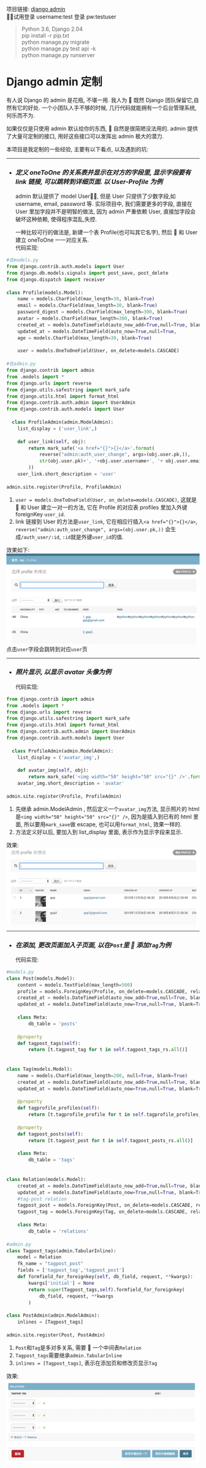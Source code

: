 项目链接: [django admin](http://gongsongping.com/admin "admin")  
 试用登录 username:test 登录 pw:testuser

> Python 3.6, Django 2.04  
> pip install -r pip.txt  
> python manage.py migrate  
> python manage.py test api -k  
> python manage.py runserver

# Django admin 定制

有人说 Django 的 admin 是花瓶, 不堪一用. 我人为  既然 Django 团队保留它,自然有它的好处. 一个小团队人手不够的时候, 几行代码就能拥有一个后台管理系统, 何乐而不为.

如果仅仅是只使用 admin 默认给你的东西,  自然是很简陋没法用的. admin 提供了大量可定制的接口, 用好这些接口可以发挥出 admin 极大的潜力.

本项目是我定制的一些经验, 主要有以下看点, 以及遇到的坑:

---

- ### _定义 oneToOne 的关系表并显示在对方的字段里, 显示字段要有 link 链接, 可以跳转到详细页面. 以 User-Profile 为例_

  admin 默认提供了 model User, 但是 User 只提供了少数字段,如 username, email, password 等. 实际项目中, 我们需要更多的字段, 直接在 User 里加字段并不是明智的做法, 因为 admin 严重依赖 User, 直接加字段会破坏这种依赖, 使得程序混乱,失控.

  一种比较可行的做法是, 新建一个表 Profile(也可叫其它名字), 然后  和 User 建立 oneToOne 一一对应关系.  
  代码实现:

```python
#在models.py
from django.contrib.auth.models import User
from django.db.models.signals import post_save, post_delete
from django.dispatch import receiver

class Profile(models.Model):
    name = models.CharField(max_length=30, blank=True)
    email = models.CharField(max_length=30, blank=True)
    password_digest = models.CharField(max_length=300, blank=True)
    avatar = models.CharField(max_length=300, blank=True)
    created_at = models.DateTimeField(auto_now_add=True,null=True, blank=True)
    updated_at = models.DateTimeField(auto_now=True,null=True,
    age = models.CharField(max_length=30, blank=True)

    user = models.OneToOneField(User, on_delete=models.CASCADE)

#在admin.py
from django.contrib import admin
from .models import *
from django.urls import reverse
from django.utils.safestring import mark_safe
from django.utils.html import format_html
from django.contrib.auth.admin import UserAdmin
from django.contrib.auth.models import User

  class ProfileAdmin(admin.ModelAdmin):
    list_display = ('user_link',)

    def user_link(self, obj):
        return mark_safe('<a href="{}">{}</a>'.format(
            reverse("admin:auth_user_change", args=(obj.user.pk,)),
            str(obj.user.pk)+', '+obj.user.username+', '+ obj.user.email
        ))
    user_link.short_description = 'user'

admin.site.register(Profile, ProfileAdmin)
```

1.  `user = models.OneToOneField(User, on_delete=models.CASCADE)`, 这就是  和 User 建立一对一的方法, 它在 Profile 的对应表 profiles 里加入外键 foreignKey `user_id`.
2.  link 链接到 User 的方法是`user_link`, 它在相应行插入`<a href="{}">{}</a>`, `reverse("admin:auth_user_change", args=(obj.user.pk,))` 会生成`/auth_user/:id`, `:id`就是外键`user_id`的值.

效果如下:  
![avatar](static/user_link.png)  
点击`user`字段会跳转到对应`user`页

---

- ### _照片显示, 以显示 avatar 头像为例_

  代码实现:

```python
from django.contrib import admin
from .models import *
from django.urls import reverse
from django.utils.safestring import mark_safe
from django.utils.html import format_html
from django.contrib.auth.admin import UserAdmin
from django.contrib.auth.models import User

  class ProfileAdmin(admin.ModelAdmin):
    list_display = ('avatar_img',)

    def avatar_img(self, obj):
        return mark_safe('<img width="50" height="50" src="{}" />'.format(obj.avatar))
    avatar_img.short_description = 'avatar'

admin.site.register(Profile, ProfileAdmin)
```

1.  先继承 admin.ModelAdmin , 然后定义一个`avatar_img`方法, 显示照片的 html 是`<img width="50" height="50" src="{}" />`, 因为是插入到已有的 html 里面, 所以要用`mark_save`做 escape, 也可以用`format_html`, 效果一样的.
2.  方法定义好以后, 要加入到 list_display 里面, 表示作为显示字段来显示.

效果:
![avatar](static/avatar.png)

---

- ### _在添加, 更改页面加入子页面, 以在`Post`里  添加`Tag`为例_
  代码实现:

```python
#models.py
class Post(models.Model):
    content = models.TextField(max_length=500)  
    profile = models.ForeignKey(Profile, on_delete=models.CASCADE, related_name='posts', blank=True, null=False)
    created_at = models.DateTimeField(auto_now_add=True,null=True, blank=True)
    updated_at = models.DateTimeField(auto_now=True,null=True, blank=True)

    class Meta:
        db_table = 'posts'

    @property
    def tagpost_tags(self):
        return [t.tagpost_tag for t in self.tagpost_tags_rs.all()]


class Tag(models.Model):
    name = models.CharField(max_length=200, null=True, blank=True)
    created_at = models.DateTimeField(auto_now_add=True,null=True, blank=True)
    updated_at = models.DateTimeField(auto_now=True,null=True, blank=True)

    @property
    def tagprofile_profiles(self):
        return [t.tagprofile_profile for t in self.tagprofile_profiles_rs.all()]

    @property
    def tagpost_posts(self):
        return [t.tagpost_post for t in self.tagpost_posts_rs.all()]

    class Meta:
        db_table = 'tags'


class Relation(models.Model):
    created_at = models.DateTimeField(auto_now_add=True,null=True, blank=True)
    updated_at = models.DateTimeField(auto_now=True,null=True, blank=True)
    #tag-post relation
    tagpost_post = models.ForeignKey(Post, on_delete=models.CASCADE, related_name="tagpost_tags_rs", default=1)
    tagpost_tag = models.ForeignKey(Tag, on_delete=models.CASCADE, related_name="tagpost_posts_rs", default=1)

    class Meta:
        db_table = 'relations'

#admin.py
class Tagpost_tags(admin.TabularInline):
    model = Relation
    fk_name = "tagpost_post"
    fields = ['tagpost_tag','tagpost_post']
    def formfield_for_foreignkey(self, db_field, request, **kwargs):
        kwargs['initial'] = None
        return super(Tagpost_tags,self).formfield_for_foreignkey(
            db_field, request, **kwargs
        )

class PostAdmin(admin.ModelAdmin):
    inlines = [Tagpost_tags]

admin.site.register(Post, PostAdmin)
```

1.  `Post`和`Tag`是多对多关系, 需要  一个中间表`Relation`
2.  `Tagpost_tags`需要继承`admin.TabularInline`
3.  `inlines = [Tagpost_tags]`, 表示在添加页和修改页显示`Tag`

效果:
![avatar](static/post_tag.png)
